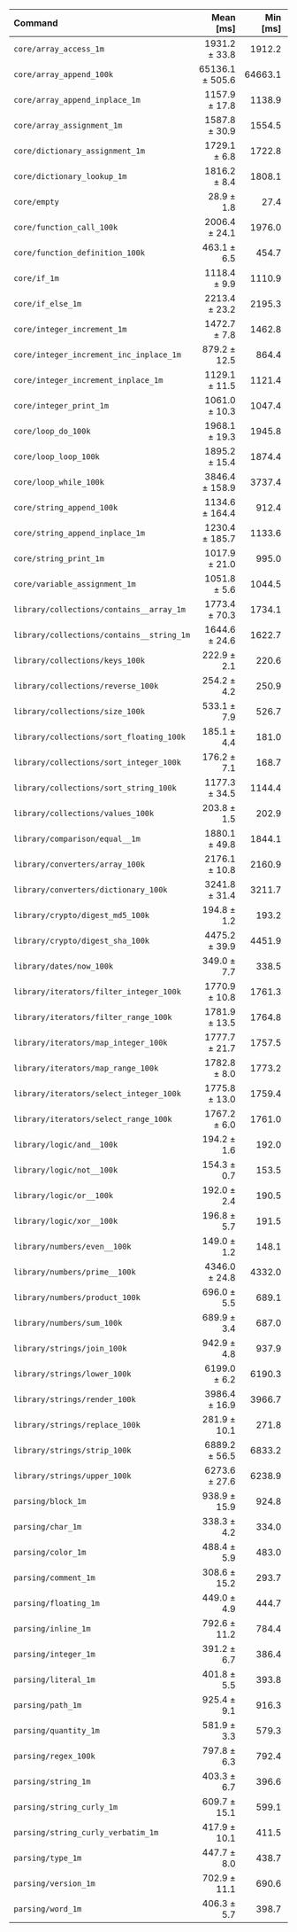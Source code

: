 | Command | Mean [ms] | Min [ms] | Max [ms] |
|:---|---:|---:|---:|
| `core/array_access_1m` | 1931.2 ± 33.8 | 1912.2 | 1981.7 | 66.82 ± 4.37 |
| `core/array_append_100k` | 65136.1 ± 505.6 | 64663.1 | 65636.3 | 2253.68 ± 143.15 |
| `core/array_append_inplace_1m` | 1157.9 ± 17.8 | 1138.9 | 1180.5 | 40.06 ± 2.60 |
| `core/array_assignment_1m` | 1587.8 ± 30.9 | 1554.5 | 1629.3 | 54.94 ± 3.62 |
| `core/dictionary_assignment_1m` | 1729.1 ± 6.8 | 1722.8 | 1738.5 | 59.83 ± 3.78 |
| `core/dictionary_lookup_1m` | 1816.2 ± 8.4 | 1808.1 | 1827.9 | 62.84 ± 3.97 |
| `core/empty` | 28.9 ± 1.8 | 27.4 | 31.3 |
| `core/function_call_100k` | 2006.4 ± 24.1 | 1976.0 | 2032.3 | 69.42 ± 4.45 |
| `core/function_definition_100k` | 463.1 ± 6.5 | 454.7 | 469.6 | 16.02 ± 1.03 |
| `core/if_1m` | 1118.4 ± 9.9 | 1110.9 | 1132.4 | 38.70 ± 2.46 |
| `core/if_else_1m` | 2213.4 ± 23.2 | 2195.3 | 2247.4 | 76.58 ± 4.89 |
| `core/integer_increment_1m` | 1472.7 ± 7.8 | 1462.8 | 1481.8 | 50.95 ± 3.22 |
| `core/integer_increment_inc_inplace_1m` | 879.2 ± 12.5 | 864.4 | 890.3 | 30.42 ± 1.97 |
| `core/integer_increment_inplace_1m` | 1129.1 ± 11.5 | 1121.4 | 1146.1 | 39.07 ± 2.49 |
| `core/integer_print_1m` | 1061.0 ± 10.3 | 1047.4 | 1070.9 | 36.71 ± 2.34 |
| `core/loop_do_100k` | 1968.1 ± 19.3 | 1945.8 | 1992.3 | 68.10 ± 4.34 |
| `core/loop_loop_100k` | 1895.2 ± 15.4 | 1874.4 | 1911.6 | 65.57 ± 4.17 |
| `core/loop_while_100k` | 3846.4 ± 158.9 | 3737.4 | 4082.5 | 133.08 ± 10.03 |
| `core/string_append_100k` | 1134.6 ± 164.4 | 912.4 | 1308.7 | 39.26 ± 6.20 |
| `core/string_append_inplace_1m` | 1230.4 ± 185.7 | 1133.6 | 1508.9 | 42.57 ± 6.96 |
| `core/string_print_1m` | 1017.9 ± 21.0 | 995.0 | 1038.9 | 35.22 ± 2.34 |
| `core/variable_assignment_1m` | 1051.8 ± 5.6 | 1044.5 | 1057.8 | 36.39 ± 2.30 |
| `library/collections/contains__array_1m` | 1773.4 ± 70.3 | 1734.1 | 1878.4 | 61.36 ± 4.57 |
| `library/collections/contains__string_1m` | 1644.6 ± 24.6 | 1622.7 | 1667.9 | 56.90 ± 3.69 |
| `library/collections/keys_100k` | 222.9 ± 2.1 | 220.6 | 225.4 | 7.71 ± 0.49 |
| `library/collections/reverse_100k` | 254.2 ± 4.2 | 250.9 | 260.3 | 8.80 ± 0.57 |
| `library/collections/size_100k` | 533.1 ± 7.9 | 526.7 | 543.9 | 18.45 ± 1.19 |
| `library/collections/sort_floating_100k` | 185.1 ± 4.4 | 181.0 | 191.0 | 6.40 ± 0.43 |
| `library/collections/sort_integer_100k` | 176.2 ± 7.1 | 168.7 | 185.3 | 6.10 ± 0.46 |
| `library/collections/sort_string_100k` | 1177.3 ± 34.5 | 1144.4 | 1212.4 | 40.73 ± 2.83 |
| `library/collections/values_100k` | 203.8 ± 1.5 | 202.9 | 206.0 | 7.05 ± 0.45 |
| `library/comparison/equal__1m` | 1880.1 ± 49.8 | 1844.1 | 1953.2 | 65.05 ± 4.45 |
| `library/converters/array_100k` | 2176.1 ± 10.8 | 2160.9 | 2185.1 | 75.29 ± 4.76 |
| `library/converters/dictionary_100k` | 3241.8 ± 31.4 | 3211.7 | 3279.1 | 112.17 ± 7.15 |
| `library/crypto/digest_md5_100k` | 194.8 ± 1.2 | 193.2 | 195.8 | 6.74 ± 0.43 |
| `library/crypto/digest_sha_100k` | 4475.2 ± 39.9 | 4451.9 | 4534.7 | 154.84 ± 9.86 |
| `library/dates/now_100k` | 349.0 ± 7.7 | 338.5 | 356.5 | 12.08 ± 0.81 |
| `library/iterators/filter_integer_100k` | 1770.9 ± 10.8 | 1761.3 | 1786.1 | 61.27 ± 3.88 |
| `library/iterators/filter_range_100k` | 1781.9 ± 13.5 | 1764.8 | 1797.1 | 61.65 ± 3.91 |
| `library/iterators/map_integer_100k` | 1777.7 ± 21.7 | 1757.5 | 1807.4 | 61.51 ± 3.95 |
| `library/iterators/map_range_100k` | 1782.8 ± 8.0 | 1773.2 | 1792.9 | 61.68 ± 3.90 |
| `library/iterators/select_integer_100k` | 1775.8 ± 13.0 | 1759.4 | 1788.8 | 61.44 ± 3.90 |
| `library/iterators/select_range_100k` | 1767.2 ± 6.0 | 1761.0 | 1774.7 | 61.14 ± 3.86 |
| `library/logic/and__100k` | 194.2 ± 1.6 | 192.0 | 196.0 | 6.72 ± 0.43 |
| `library/logic/not__100k` | 154.3 ± 0.7 | 153.5 | 155.2 | 5.34 ± 0.34 |
| `library/logic/or__100k` | 192.0 ± 2.4 | 190.5 | 195.5 | 6.64 ± 0.43 |
| `library/logic/xor__100k` | 196.8 ± 5.7 | 191.5 | 204.1 | 6.81 ± 0.47 |
| `library/numbers/even__100k` | 149.0 ± 1.2 | 148.1 | 150.7 | 5.15 ± 0.33 |
| `library/numbers/prime__100k` | 4346.0 ± 24.8 | 4332.0 | 4383.2 | 150.37 ± 9.52 |
| `library/numbers/product_100k` | 696.0 ± 5.5 | 689.1 | 702.5 | 24.08 ± 1.53 |
| `library/numbers/sum_100k` | 689.9 ± 3.4 | 687.0 | 694.9 | 23.87 ± 1.51 |
| `library/strings/join_100k` | 942.9 ± 4.8 | 937.9 | 948.5 | 32.62 ± 2.06 |
| `library/strings/lower_100k` | 6199.0 ± 6.2 | 6190.3 | 6204.5 | 214.48 ± 13.52 |
| `library/strings/render_100k` | 3986.4 ± 16.9 | 3966.7 | 4008.1 | 137.93 ± 8.71 |
| `library/strings/replace_100k` | 281.9 ± 10.1 | 271.8 | 291.4 | 9.75 ± 0.71 |
| `library/strings/strip_100k` | 6889.2 ± 56.5 | 6833.2 | 6945.3 | 238.36 ± 15.15 |
| `library/strings/upper_100k` | 6273.6 ± 27.6 | 6238.9 | 6305.6 | 217.06 ± 13.72 |
| `parsing/block_1m` | 938.9 ± 15.9 | 924.8 | 961.7 | 32.48 ± 2.12 |
| `parsing/char_1m` | 338.3 ± 4.2 | 334.0 | 342.6 | 11.70 ± 0.75 |
| `parsing/color_1m` | 488.4 ± 5.9 | 483.0 | 494.4 | 16.90 ± 1.08 |
| `parsing/comment_1m` | 308.6 ± 15.2 | 293.7 | 329.6 | 10.68 ± 0.85 |
| `parsing/floating_1m` | 449.0 ± 4.9 | 444.7 | 455.9 | 15.54 ± 0.99 |
| `parsing/inline_1m` | 792.6 ± 11.2 | 784.4 | 808.7 | 27.42 ± 1.77 |
| `parsing/integer_1m` | 391.2 ± 6.7 | 386.4 | 400.9 | 13.54 ± 0.88 |
| `parsing/literal_1m` | 401.8 ± 5.5 | 393.8 | 406.5 | 13.90 ± 0.90 |
| `parsing/path_1m` | 925.4 ± 9.1 | 916.3 | 936.7 | 32.02 ± 2.04 |
| `parsing/quantity_1m` | 581.9 ± 3.3 | 579.3 | 586.7 | 20.13 ± 1.27 |
| `parsing/regex_100k` | 797.8 ± 6.3 | 792.4 | 806.9 | 27.60 ± 1.75 |
| `parsing/string_1m` | 403.3 ± 6.7 | 396.6 | 409.1 | 13.95 ± 0.91 |
| `parsing/string_curly_1m` | 609.7 ± 15.1 | 599.1 | 632.0 | 21.10 ± 1.43 |
| `parsing/string_curly_verbatim_1m` | 417.9 ± 10.1 | 411.5 | 433.0 | 14.46 ± 0.98 |
| `parsing/type_1m` | 447.7 ± 8.0 | 438.7 | 457.5 | 15.49 ± 1.01 |
| `parsing/version_1m` | 702.9 ± 11.1 | 690.6 | 714.3 | 24.32 ± 1.58 |
| `parsing/word_1m` | 406.3 ± 5.7 | 398.7 | 412.6 | 14.06 ± 0.91 |
